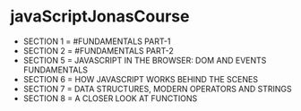 # javaScriptJonasCourse

* SECTION 1 = #FUNDAMENTALS PART-1
* SECTION 2 = #FUNDAMENTALS PART-2
* SECTION 5 = JAVASCRIPT IN THE BROWSER: DOM AND EVENTS FUNDAMENTALS
* SECTION 6 = HOW JAVASCRIPT WORKS BEHIND THE SCENES 
* SECTION 7 = DATA STRUCTURES, MODERN OPERATORS AND STRINGS
* SECTION 8 = A CLOSER LOOK AT FUNCTIONS
